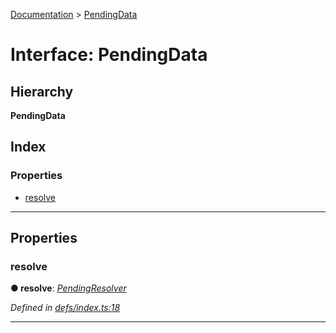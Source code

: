 [Documentation](../README.md) > [PendingData](../interfaces/pendingdata.md)

# Interface: PendingData

## Hierarchy

**PendingData**

## Index

### Properties

* [resolve](pendingdata.md#resolve)

---

## Properties

<a id="resolve"></a>

###  resolve

**● resolve**: *[PendingResolver](../#pendingresolver)*

*Defined in [defs/index.ts:18](https://github.com/badbatch/cachemap/blob/64dbdb8/packages/core-worker/src/defs/index.ts#L18)*

___

